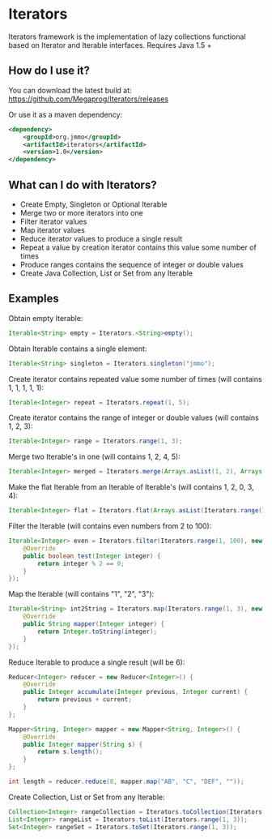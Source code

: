# Iterators

Iterators framework is the implementation of lazy collections functional based on Iterator and Iterable interfaces. Requires Java 1.5 +

## How do I use it?

You can download the latest build at:
    https://github.com/Megaprog/Iterators/releases

Or use it as a maven dependency:

```xml
<dependency>
    <groupId>org.jmmo</groupId>
    <artifactId>iterators</artifactId>
    <version>1.0</version>
</dependency>
```

## What can I do with Iterators?

- Create Empty, Singleton or Optional Iterable
- Merge two or more iterators into one
- Filter iterator values
- Map iterator values
- Reduce iterator values to produce a single result
- Repeat a value by creation iterator contains this value some number of times
- Produce ranges contains the sequence of integer or double values
- Create Java Collection, List or Set from any Iterable

## Examples

Obtain empty Iterable:
```java
Iterable<String> empty = Iterators.<String>empty();
```

Obtain Iterable contains a single element:
```java
Iterable<String> singleton = Iterators.singleton("jmmo");
```

Create iterator contains repeated value some number of times (will contains 1, 1, 1, 1, 1):
```java
Iterable<Integer> repeat = Iterators.repeat(1, 5);
```

Create iterator contains the range of integer or double values (will contains 1, 2, 3):
```java
Iterable<Integer> range = Iterators.range(1, 3);
```

Merge two Iterable's in one (will contains 1, 2, 4, 5):
```java
Iterable<Integer> merged = Iterators.merge(Arrays.asList(1, 2), Arrays.asList(4, 5));
```

Make the flat Iterable from an Iterable of Iterable's (will contains 1, 2, 0, 3, 4):
```java
Iterable<Integer> flat = Iterators.flat(Arrays.asList(Iterators.range(1, 2), Iterators.singleton(0), Iterators.range(3, 4)));
```

Filter the Iterable (will contains even numbers from 2 to 100):
```java
Iterable<Integer> even = Iterators.filter(Iterators.range(1, 100), new Filter<Integer>() {
    @Override
    public boolean test(Integer integer) {
        return integer % 2 == 0;
    }
});
```

Map the Iterable (will contains "1", "2", "3"):
```java
Iterable<String> int2String = Iterators.map(Iterators.range(1, 3), new Mapper<Integer, String>() {
    @Override
    public String mapper(Integer integer) {
        return Integer.toString(integer);
    }
});
```

Reduce Iterable to produce a single result (will be 6):
```java
Reducer<Integer> reducer = new Reducer<Integer>() {
    @Override
    public Integer accumulate(Integer previous, Integer current) {
        return previous + current;
    }
};

Mapper<String, Integer> mapper = new Mapper<String, Integer>() {
    @Override
    public Integer mapper(String s) {
        return s.length();
    }
};

int length = reducer.reduce(0, mapper.map("AB", "C", "DEF", ""));
```

Create Collection, List or Set from any Iterable:
```java
Collection<Integer> rangeCollection = Iterators.toCollection(Iterators.range(1, 3), new Vector<Integer>());
List<Integer> rangeList = Iterators.toList(Iterators.range(1, 3));
Set<Integer> rangeSet = Iterators.toSet(Iterators.range(1, 3));
```
